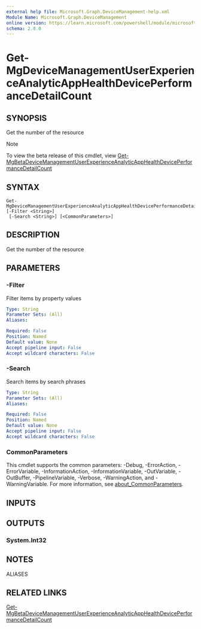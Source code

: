 ```yaml
---
external help file: Microsoft.Graph.DeviceManagement-help.xml
Module Name: Microsoft.Graph.DeviceManagement
online version: https://learn.microsoft.com/powershell/module/microsoft.graph.devicemanagement/get-mgdevicemanagementuserexperienceanalyticapphealthdeviceperformancedetailcount
schema: 2.0.0
---
```


# Get-MgDeviceManagementUserExperienceAnalyticAppHealthDevicePerformanceDetailCount

## SYNOPSIS
Get the number of the resource

> [!NOTE]
> To view the beta release of this cmdlet, view [Get-MgBetaDeviceManagementUserExperienceAnalyticAppHealthDevicePerformanceDetailCount](/powershell/module/Microsoft.Graph.Beta.DeviceManagement/Get-MgBetaDeviceManagementUserExperienceAnalyticAppHealthDevicePerformanceDetailCount?view=graph-powershell-beta)

## SYNTAX

```
Get-MgDeviceManagementUserExperienceAnalyticAppHealthDevicePerformanceDetailCount [-Filter <String>]
 [-Search <String>] [<CommonParameters>]
```

## DESCRIPTION
Get the number of the resource

## PARAMETERS

### -Filter
Filter items by property values

```yaml
Type: String
Parameter Sets: (All)
Aliases:

Required: False
Position: Named
Default value: None
Accept pipeline input: False
Accept wildcard characters: False
```

### -Search
Search items by search phrases

```yaml
Type: String
Parameter Sets: (All)
Aliases:

Required: False
Position: Named
Default value: None
Accept pipeline input: False
Accept wildcard characters: False
```

### CommonParameters
This cmdlet supports the common parameters: -Debug, -ErrorAction, -ErrorVariable, -InformationAction, -InformationVariable, -OutVariable, -OutBuffer, -PipelineVariable, -Verbose, -WarningAction, and -WarningVariable. For more information, see [about_CommonParameters](http://go.microsoft.com/fwlink/?LinkID=113216).

## INPUTS

## OUTPUTS

### System.Int32
## NOTES

ALIASES

## RELATED LINKS
[Get-MgBetaDeviceManagementUserExperienceAnalyticAppHealthDevicePerformanceDetailCount](/powershell/module/Microsoft.Graph.Beta.DeviceManagement/Get-MgBetaDeviceManagementUserExperienceAnalyticAppHealthDevicePerformanceDetailCount?view=graph-powershell-beta)

